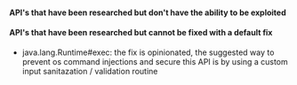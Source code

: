 
#### API's that have been researched but don't have the ability to be exploited

#### API's that have been researched but cannot be fixed with a default fix

- java.lang.Runtime#exec: the fix is opinionated, the suggested way to prevent os command injections and secure this API is by using a custom input sanitazation / validation routine
